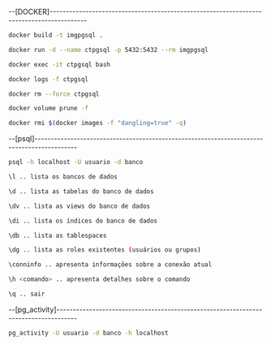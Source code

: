 --[DOCKER]-----------------------------------------------------------------------------------------

```sh
docker build -t imgpgsql .

docker run -d --name ctpgsql -p 5432:5432 --rm imgpgsql

docker exec -it ctpgsql bash

docker logs -f ctpgsql

docker rm --force ctpgsql

docker volume prune -f

docker rmi $(docker images -f "dangling=true" -q)
```

--[psql]-------------------------------------------------------------------------------------------

```sh
psql -h localhost -U usuario -d banco

\l .. lista os bancos de dados

\d .. lista as tabelas do banco de dados

\dv .. lista as views do banco de dados

\di .. lista os índices do banco de dados

\db .. lista as tablespaces

\dg .. lista as roles existentes (usuários ou grupos)

\conninfo .. apresenta informações sobre a conexão atual

\h <comando> .. apresenta detalhes sobre o comando

\q .. sair
```

--[pg_activity]------------------------------------------------------------------------------------

```sh
pg_activity -U usuario -d banco -h localhost
```
